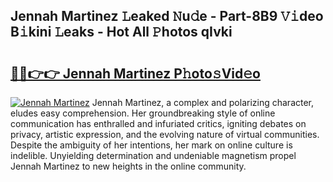 ## Jennah Martinez 𝙻eaked 𝙽u𝚍e - Part-8B9 𝚅𝚒deo B𝚒kini 𝙻eaks - Hot All 𝙿hotos qIvki

# <h2><a href="http://ld3kcg5.urlbe.top/?page=Jennah+Martinez">🔗🔗👉👉 Jennah Martinez P𝚑oto𝚜Vid𝚎o</a></h2>

[![Jennah Martinez](https://i.imgur.com/eBuTRDB.gif)](http://ld3kcg5.urlbe.top/?page=Jennah+Martinez)
Jennah Martinez, a complex and polarizing character, eludes easy comprehension. Her groundbreaking style of online communication has enthralled and infuriated critics, igniting debates on privacy, artistic expression, and the evolving nature of virtual communities. Despite the ambiguity of her intentions, her mark on online culture is indelible. Unyielding determination and undeniable magnetism propel Jennah Martinez to new heights in the online community.

